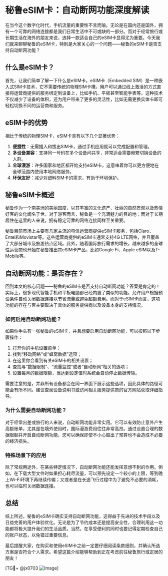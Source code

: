 # 秘鲁eSIM卡：自动断网功能深度解读

在当今这个数字化时代，手机流量的重要性不言而喻。无论是在国内还是国外，拥有一个可靠的网络连接都是我们日常生活中不可或缺的一部分。而对于经常旅行或长期生活在海外的朋友来说，选择一款适合自己的eSIM卡显得尤为重要。今天我们就来聊聊秘鲁的eSIM卡，特别是大家关心的一个问题——秘鲁的eSIM卡是否支持自动断网功能？

## 什么是eSIM卡？

首先，让我们简单了解一下什么是eSIM卡。eSIM卡（Embedded SIM）是一种嵌入式SIM卡技术，它不需要传统的物理SIM卡槽。用户可以通过线上激活的方式直接将运营商提供的服务绑定到设备上，比如手机、平板甚至智能手表等。这种技术不仅减少了设备的体积，还为用户带来了更多的灵活性，比如无需更换实体卡即可轻松切换不同的运营商和服务。

## eSIM卡的优势

相比于传统的物理SIM卡，eSIM卡具有以下几个显著优势：

1. **便捷性**：无需插入和拔出SIM卡，通过手机应用就可以完成配置和管理。
2. **多设备兼容**：支持同一号码在多个设备间共享，非常适合需要频繁切换设备的人群。
3. **全球漫游**：许多国家和地区都开始支持eSIM卡，这意味着你可以更方便地在全球范围内使用本地网络服务。
4. **环保友好**：减少对塑料SIM卡的需求，有助于环境保护。

## 秘鲁eSIM卡概述

秘鲁作为一个南美洲的美丽国度，以其丰富的文化遗产、壮丽的自然景观以及热情好客的文化闻名于世。对于游客而言，秘鲁是一个充满魅力的目的地；而对于长期居住在这里的人来说，拥有稳定可靠的网络连接同样至关重要。

秘鲁目前市场上主要有几家主流的电信运营商提供eSIM卡服务，包括Claro、Entel和Movistar等。这些运营商提供的eSIM卡通常支持4G LTE网络，并且覆盖了大部分城市及旅游热点区域。此外，随着国际旅行需求的增长，越来越多的全球性运营商也开始在秘鲁推出其eSIM卡产品，比如Google Fi、Apple eSIM以及T-Mobile等。

## 自动断网功能：是否存在？

回到本文的核心问题——秘鲁的eSIM卡是否支持自动断网功能？答案是肯定的！实际上，很多现代智能手机和平板电脑都已经内置了类似的功能，允许用户根据预设条件自动关闭数据连接以节省流量或避免超额费用。而对于eSIM卡而言，这项功能的存在与否主要取决于具体的服务提供商以及设备本身的支持情况。

### 如何启用自动断网功能？

如果你手头有一张秘鲁的eSIM卡，并且想要启用自动断网功能，可以按照以下步骤操作：

1. 打开你的手机设置菜单；
2. 找到“移动网络”或“蜂窝数据”选项；
3. 在这里你会看到有关eSIM卡的相关设置；
4. 查找与“数据限制”、“流量监控”或者“自动断网”相关的选项；
5. 设置每月的数据限额，当达到设定值时系统会自动停止数据传输。

需要注意的是，并非所有设备都会在同一界面下展示这些选项，因此具体的路径可能会有所不同。建议查阅设备说明书或访问相关服务提供商的官方网站获取详细指导。

### 为什么需要自动断网功能？

对于经常出差或旅行的人来说，自动断网功能非常实用。它可以有效防止意外产生高额账单，尤其是在境外使用时，国际漫游费用往往非常高昂。通过设置合理的数据限额并开启自动断网功能，您可以确保即使不小心超出了预算也不会造成不必要的经济损失。

### 特殊场景下的应用

除了常规用途外，在某些特定情况下，自动断网功能还能发挥意想不到的作用。例如，在下载大型文件时如果担心耗尽流量，可以预先设定一个较小的上限，等到晚上Wi-Fi环境下再继续传输；又或者是在长途飞行过程中为了避免不必要的消耗，也可以临时关闭数据连接。

## 总结

综上所述，秘鲁的eSIM卡确实支持自动断网功能，这得益于先进的技术手段以及日益完善的用户体验优化。无论是为了节约成本还是提高安全性，合理利用这一功能都将极大提升我们的生活品质。当然，在享受便利的同时也要记得定期检查自己的账户状态，以免错过重要信息。

最后提醒大家，在购买和使用eSIM卡之前一定要仔细阅读条款细则，并确认所选方案是否符合个人需求。希望这篇介绍能够帮助到正在考虑前往秘鲁旅行或定居的朋友！

[TG💪+ @jx0703 ![Image](https://github.com/user-attachments/assets/dbca1d08-cadb-493c-b0ec-ad6f7a83f270)]